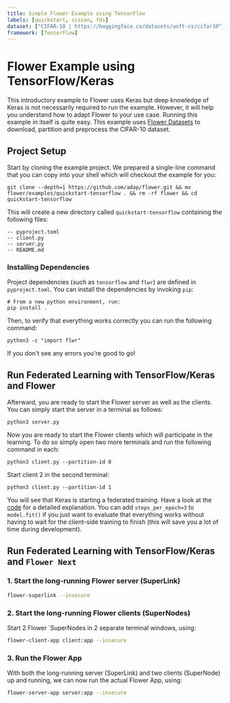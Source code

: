 ```yaml
---
title: Simple Flower Example using TensorFlow
labels: [quickstart, vision, fds]
dataset: ["CIFAR-10 | https://huggingface.co/datasets/uoft-cs/cifar10"]
framework: [TensorFlow]
---
```


# Flower Example using TensorFlow/Keras

This introductory example to Flower uses Keras but deep knowledge of Keras is not necessarily required to run the example. However, it will help you understand how to adapt Flower to your use case.
Running this example in itself is quite easy. This example uses [Flower Datasets](https://flower.ai/docs/datasets/) to download, partition and preprocess the CIFAR-10 dataset.

## Project Setup

Start by cloning the example project. We prepared a single-line command that you can copy into your shell which will checkout the example for you:

```shell
git clone --depth=1 https://github.com/adap/flower.git && mv flower/examples/quickstart-tensorflow . && rm -rf flower && cd quickstart-tensorflow
```

This will create a new directory called `quickstart-tensorflow` containing the following files:

```shell
-- pyproject.toml
-- client.py
-- server.py
-- README.md
```

### Installing Dependencies

Project dependencies (such as `tensorflow` and `flwr`) are defined in `pyproject.toml`. You can install the dependencies by invoking `pip`:

```shell
# From a new python environment, run:
pip install .
```

Then, to verify that everything works correctly you can run the following command:

```shell
python3 -c "import flwr"
```

If you don't see any errors you're good to go!

## Run Federated Learning with TensorFlow/Keras and Flower

Afterward, you are ready to start the Flower server as well as the clients. You can simply start the server in a terminal as follows:

```shell
python3 server.py
```

Now you are ready to start the Flower clients which will participate in the learning. To do so simply open two more terminals and run the following command in each:

```shell
python3 client.py --partition-id 0
```

Start client 2 in the second terminal:

```shell
python3 client.py --partition-id 1
```

You will see that Keras is starting a federated training. Have a look at the [code](https://github.com/adap/flower/tree/main/examples/quickstart-tensorflow) for a detailed explanation. You can add `steps_per_epoch=3` to `model.fit()` if you just want to evaluate that everything works without having to wait for the client-side training to finish (this will save you a lot of time during development).

## Run Federated Learning with TensorFlow/Keras and `Flower Next`

### 1. Start the long-running Flower server (SuperLink)

```bash
flower-superlink --insecure
```

### 2. Start the long-running Flower clients (SuperNodes)

Start 2 Flower \`SuperNodes in 2 separate terminal windows, using:

```bash
flower-client-app client:app --insecure
```

### 3. Run the Flower App

With both the long-running server (SuperLink) and two clients (SuperNode) up and running, we can now run the actual Flower App, using:

```bash
flower-server-app server:app --insecure
```
